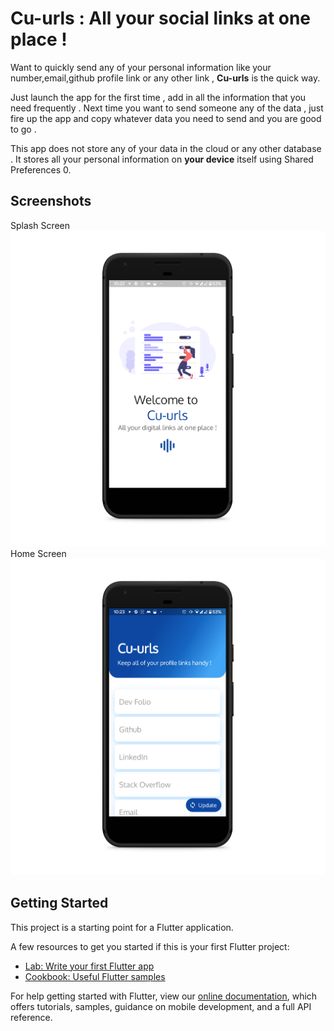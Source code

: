 # Cu-urls : All your social links at one place !

Want to quickly send any of your personal information like your number,email,github profile link or any other link , <strong>Cu-urls</strong> is the quick way.

Just launch the app for the first time , add in all the information that you need frequently .
Next time you want to send someone any of the data , just fire up the app and copy whatever data you need to send and you are good to go .

This app does not store any of your data in the cloud or any other database . It stores all your personal information on <strong>your device</strong> itself using Shared Preferences 0.


## Screenshots

Splash Screen
![ss1](https://github.com/parthpanchal123/Cu-urls/blob/master/Screenshots/ss1.png)</br>
Home Screen
![ss1](https://github.com/parthpanchal123/Cu-urls/blob/master/Screenshots/ss2.png)


## Getting Started

This project is a starting point for a Flutter application.

A few resources to get you started if this is your first Flutter project:

- [Lab: Write your first Flutter app](https://flutter.dev/docs/get-started/codelab)
- [Cookbook: Useful Flutter samples](https://flutter.dev/docs/cookbook)

For help getting started with Flutter, view our
[online documentation](https://flutter.dev/docs), which offers tutorials,
samples, guidance on mobile development, and a full API reference.
